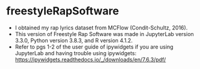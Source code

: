 # freestyleRapSoftware

- I obtained my rap lyrics dataset from MCFlow (Condit-Schultz, 2016).
- This version of Freestyle Rap Software was made in JupyterLab version 3.3.0, Python version 3.8.3, and R version 4.1.2.
- Refer to pgs 1-2 of the user guide of ipywidgets if you are using JupyterLab and having trouble using ipywidgets: https://ipywidgets.readthedocs.io/_/downloads/en/7.6.3/pdf/
